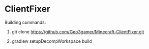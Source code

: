 ClientFixer
=====================
Building commands:

1) git clone https://github.com/Geo3gamer/Minecraft-ClientFixer.git

2) gradlew setupDecompWorkspace build
